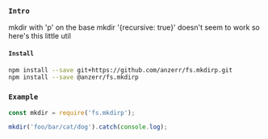 
### `Intro`
mkdir with 'p' on the base mkdir '{recursive: true}' doesn't seem to work so here's this little util

#### `Install`
``` bash
npm install --save git+https://github.com/anzerr/fs.mkdirp.git
npm install --save @anzerr/fs.mkdirp
```

### `Example`
``` javascript
const mkdir = require('fs.mkdirp');

mkdir('foo/bar/cat/dog').catch(console.log);

```
